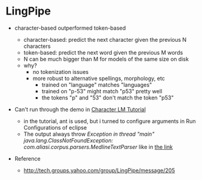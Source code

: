LingPipe
===
* character-based outperformed token-based
	* character-based: predict the next character given the previous N characters
	* token-based: predict the next word given the previous M words
	* N can be much bigger than M for models of the same size on disk
	* why?
		* no tokenization issues
		* more robust to alternative spellings, morphology, etc
			* trained on "language" matches "languages"
			* trained on "p-53" might match "p53" pretty well
			* the tokens "p" and "53" don't match the token "p53"
* Can't run through the demo in [Character LM Tutorial](http://alias-i.com/lingpipe/demos/tutorial/lm/read-me.html)	
	* in the tutorial, ant is used, but i turned to configure arguments in Run Configurations of eclipse
	* The output always throw _Exception in thread "main" java.lang.ClassNotFoundException: com.aliasi.corpus.parsers.MedlineTextParser_ like in [the link](http://groups.yahoo.com/neo/groups/LingPipe/conversations/topics/1030)

* Reference
	* http://tech.groups.yahoo.com/group/LingPipe/message/205